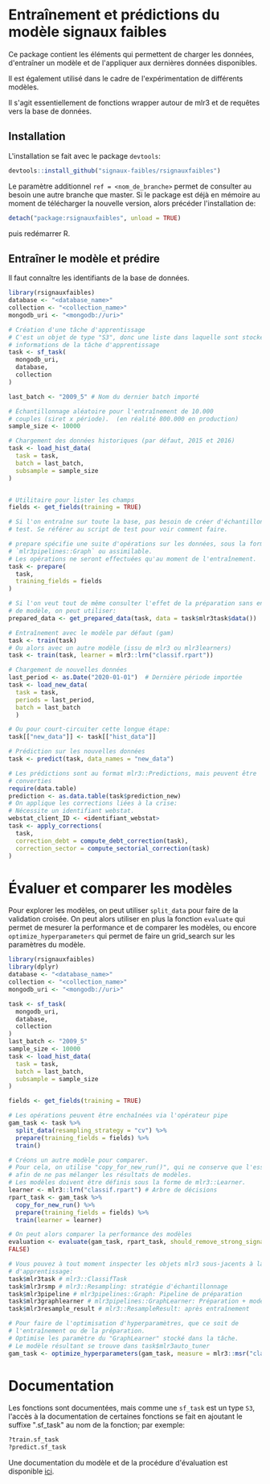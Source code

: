 # Entraînement et prédictions du modèle signaux faibles

Ce package contient les éléments qui permettent de charger les données, 
d'entraîner un modèle et de l'appliquer aux dernières données disponibles. 

Il est également utilisé dans le cadre de l'expérimentation de différents 
modèles. 

Il s'agit essentiellement de fonctions wrapper autour de mlr3 et de requêtes 
vers la base de données. 

## Installation

L'installation se fait avec le package `devtools`:
```r
devtools::install_github("signaux-faibles/rsignauxfaibles")
```
Le paramètre additionnel `ref = <nom_de_branche>` permet de consulter au besoin 
une autre branche que master. Si le package est déjà en mémoire au moment de 
télécharger la nouvelle version, alors précéder l'installation de:
```r
detach("package:rsignauxfaibles", unload = TRUE)
```
puis redémarrer R. 

## Entraîner le modèle et prédire 

Il faut connaître les identifiants de la base de données.

```r
library(rsignauxfaibles)
database <- "<database_name>"
collection <- "<collection_name>"
mongodb_uri <- "<mongodb://uri>"

# Création d'une tâche d'apprentissage
# C'est un objet de type "S3", donc une liste dans laquelle sont stockées les 
# informations de la tâche d'apprentissage
task <- sf_task(
  mongodb_uri,
  database,
  collection
)

last_batch <- "2009_5" # Nom du dernier batch importé

# Échantillonnage aléatoire pour l'entraînement de 10.000 
# couples (siret x période).  (en réalité 800.000 en production)
sample_size <- 10000 

# Chargement des données historiques (par défaut, 2015 et 2016)
task <- load_hist_data(
  task = task,
  batch = last_batch,
  subsample = sample_size
)


# Utilitaire pour lister les champs
fields <- get_fields(training = TRUE) 

# Si l'on entraîne sur toute la base, pas besoin de créer d'échantillons de 
# test. Se référer au script de test pour voir comment faire. 

# prepare spécifie une suite d'opérations sur les données, sous la forme d'un
# `mlr3pipelines::Graph` ou assimilable. 
# Les opérations ne seront effectuées qu'au moment de l'entraînement.
task <- prepare(
  task,
  training_fields = fields
)

# Si l'on veut tout de même consulter l'effet de la préparation sans entraîner 
# de modèle, on peut utiliser:
prepared_data <- get_prepared_data(task, data = task$mlr3task$data())

# Entraînement avec le modèle par défaut (gam)
task <- train(task)
# Ou alors avec un autre modèle (issu de mlr3 ou mlr3learners)
task <- train(task, learner = mlr3::lrn("classif.rpart"))

# Chargement de nouvelles données
last_period <- as.Date("2020-01-01")  # Dernière période importée
task <- load_new_data(
  task = task,
  periods = last_period,
  batch = last_batch
  )

# Ou pour court-circuiter cette longue étape:
task[["new_data"]] <- task[["hist_data"]]

# Prédiction sur les nouvelles données
task <- predict(task, data_names = "new_data")

# Les prédictions sont au format mlr3::Predictions, mais peuvent être 
# converties 
require(data.table)
prediction <- as.data.table(task$prediction_new)
# On applique les corrections liées à la crise:                                                                           
# Nécessite un identifiant webstat.
webstat_client_ID <- <identifiant_webstat>
task <- apply_corrections(
  task,
  correction_debt = compute_debt_correction(task),
  correction_sector = compute_sectorial_correction(task)
)
```

# Évaluer et comparer les modèles

Pour explorer les modèles, on peut utiliser `split_data` pour faire de la 
validation croisée. On peut alors utiliser en plus la fonction `evaluate` qui 
permet de mesurer la performance et de comparer les modèles, ou encore 
`optimize_hyperparameters` qui permet de faire un grid_search sur les 
paramètres du modèle. 

```r
library(rsignauxfaibles)
library(dplyr)
database <- "<database_name>"
collection <- "<collection_name>"
mongodb_uri <- "<mongodb://uri>"

task <- sf_task(
  mongodb_uri,
  database,
  collection
)
last_batch <- "2009_5" 
sample_size <- 10000
task <- load_hist_data(
  task = task,
  batch = last_batch,
  subsample = sample_size
)

fields <- get_fields(training = TRUE)

# Les opérations peuvent être enchaînées via l'opérateur pipe
gam_task <- task %>%
  split_data(resampling_strategy = "cv") %>%
  prepare(training_fields = fields) %>%
  train()

# Créons un autre modèle pour comparer.
# Pour cela, on utilise "copy_for_new_run()", qui ne conserve que l'essentiel
# afin de ne pas mélanger les résultats de modèles.
# Les modèles doivent être définis sous la forme de mlr3::Learner.
learner <- mlr3::lrn("classif.rpart") # Arbre de décisions
rpart_task <- gam_task %>%
  copy_for_new_run() %>%
  prepare(training_fields = fields) %>%
  train(learner = learner)

# On peut alors comparer la performance des modèles
evaluation <- evaluate(gam_task, rpart_task, should_remove_strong_signals =
FALSE)

# Vous pouvez à tout moment inspecter les objets mlr3 sous-jacents à la tâche
# d'apprentissage:
task$mlr3task # mlr3::ClassifTask
task$mlr3rsmp # mlr3::Resampling: stratégie d'échantillonnage
task$mlr3pipeline # mlr3pipelines::Graph: Pipeline de préparation
task$mlr3graphlearner # mlr3pipelines::GraphLearner: Préparation + modèle à entraîner
task$mlr3resample_result # mlr3::ResampleResult: après entraînement

# Pour faire de l'optimisation d'hyperparamètres, que ce soit de
# l'entraînement ou de la préparation.
# Optimise les paramètre du "GraphLearner" stocké dans la tâche.
# Le modèle résultant se trouve dans task$mlr3auto_tuner
gam_task <- optimize_hyperparameters(gam_task, measure = mlr3::msr("classif.ce"))
```

# Documentation

Les fonctions sont documentées, mais comme une `sf_task` est un type `S3`, 
l'accès à la documentation de certaines fonctions se fait en ajoutant le 
suffixe ".sf_task" au nom de la fonction; par exemple: 

```r
?train.sf_task
?predict.sf_task
```

Une documentation du modèle et de la procédure d'évaluation est disponible 
[ici](https://github.com/signaux-faibles/documentation/blob/master/algorithme-evaluation.md). 
